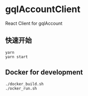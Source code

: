 # gqlAccountClient
React Client for gqlAccount

## 快速开始

    yarn
    yarn start

## Docker for development

    ./docker_build.sh
    ./ocker_run.sh
